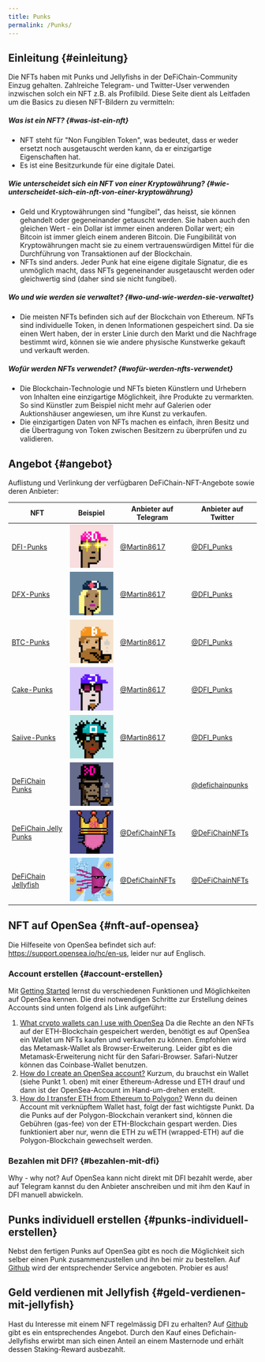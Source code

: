 ```yaml
---
title: Punks
permalink: /Punks/
---
```


## Einleitung {#einleitung}

Die NFTs haben mit Punks und Jellyfishs in der DeFiChain-Community Einzug gehalten. Zahlreiche Telegram- und Twitter-User verwenden inzwischen solch ein NFT z.B. als Profilbild. Diese Seite dient als Leitfaden um die Basics zu diesen NFT-Bildern zu vermitteln:

##### Was ist ein NFT? {#was-ist-ein-nft}

- NFT steht für "Non Fungiblen Token", was bedeutet, dass er weder ersetzt noch ausgetauscht werden kann, da er einzigartige Eigenschaften hat.
- Es ist eine Besitzurkunde für eine digitale Datei.

##### Wie unterscheidet sich ein NFT von einer Kryptowährung? {#wie-unterscheidet-sich-ein-nft-von-einer-kryptowährung}

- Geld und Kryptowährungen sind "fungibel", das heisst, sie können gehandelt oder gegeneinander getauscht werden. Sie haben auch den gleichen Wert - ein Dollar ist immer einen anderen Dollar wert; ein Bitcoin ist immer gleich einem anderen Bitcoin. Die Fungibilität von Kryptowährungen macht sie zu einem vertrauenswürdigen Mittel für die Durchführung von Transaktionen auf der Blockchain.
- NFTs sind anders. Jeder Punk hat eine eigene digitale Signatur, die es unmöglich macht, dass NFTs gegeneinander ausgetauscht werden oder gleichwertig sind (daher sind sie nicht fungibel).

##### Wo und wie werden sie verwaltet? {#wo-und-wie-werden-sie-verwaltet}

- Die meisten NFTs befinden sich auf der Blockchain von Ethereum. NFTs sind individuelle Token, in denen Informationen gespeichert sind. Da sie einen Wert haben, der in erster Linie durch den Markt und die Nachfrage bestimmt wird, können sie wie andere physische Kunstwerke gekauft und verkauft werden.

##### Wofür werden NFTs verwendet? {#wofür-werden-nfts-verwendet}

- Die Blockchain-Technologie und NFTs bieten Künstlern und Urhebern von Inhalten eine einzigartige Möglichkeit, ihre Produkte zu vermarkten. So sind Künstler zum Beispiel nicht mehr auf Galerien oder Auktionshäuser angewiesen, um ihre Kunst zu verkaufen.
- Die einzigartigen Daten von NFTs machen es einfach, ihren Besitz und die Übertragung von Token zwischen Besitzern zu überprüfen und zu validieren.

## Angebot {#angebot}

Auflistung und Verlinkung der verfügbaren DeFiChain-NFT-Angebote sowie deren Anbieter:

| **NFT**                                                                      | **Beispiel**                          | **Anbieter auf Telegram**                    | **Anbieter auf Twitter**                                  |
|------------------------------------------------------------------------------|---------------------------------------|----------------------------------------------|-----------------------------------------------------------|
| [DFI-Punks](https://opensea.io/collection/dfi-punks)                         | ![](./../media/Punk6@20x.png)         | [@Martin8617](https://t.me/Martin8617)       | [@DFI_Punks](https://twitter.com/DFI_Punks)               |
| [DFX-Punks](https://opensea.io/collection/dfx-punks)                         | ![](./../media/Punk64@20x.png)        | [@Martin8617](https://t.me/Martin8617)       | [@DFI_Punks](https://twitter.com/DFI_Punks)               |
| [BTC-Punks](https://opensea.io/collection/btc-punks-1)                       | ![](./../media/Punk103@20x.png)        | [@Martin8617](https://t.me/Martin8617)       | [@DFI_Punks](https://twitter.com/DFI_Punks)               |
| [Cake-Punks](https://opensea.io/collection/cake-punks)                       | ![](./../media/Punk106@20x.png)       | [@Martin8617](https://t.me/Martin8617)       | [@DFI_Punks](https://twitter.com/DFI_Punks)               |
| [Saiive-Punks](https://opensea.io/collection/saiive-punks)                   | ![](./../media/Punk95@20x.png)        | [@Martin8617](https://t.me/Martin8617)       | [@DFI_Punks](https://twitter.com/DFI_Punks)               |
| [DeFiChain Punks](https://opensea.io/collection/defichain-punks-original)    | ![](./../media/Unnamed.gif)           |                                              | [@defichainpunks](https://www.twitter.com/defichainpunks) |
| [DeFiChain Jelly Punks](https://opensea.io/collection/defichain-jelly-punks) | ![](./../media/Unnamed2.png)          | [@DefiChainNFTs](https://t.me/DeFiChainNFTs) | [@DeFiChainNFTs](https://www.twitter.com/DeFiChainNFTs)   |
| [DeFiChain Jellyfish](https://opensea.io/collection/defijelly)               | ![](./../media/Unnamed3.png)          | [@DefiChainNFTs](https://t.me/DeFiChainNFTs) | [@DeFiChainNFTs](https://www.twitter.com/DeFiChainNFTs)   |

## NFT auf OpenSea {#nft-auf-opensea}

Die Hilfeseite von OpenSea befindet sich auf: <https://support.opensea.io/hc/en-us>, leider nur auf Englisch.

### Account erstellen {#account-erstellen}

Mit [Getting Started](https://support.opensea.io/hc/en-us/sections/360011539774-Getting-Started) lernst du verschiedenen Funktionen und Möglichkeiten auf OpenSea kennen. Die drei notwendigen Schritte zur Erstellung deines Accounts sind unten folgend als Link aufgeführt:

1.  [What crypto wallets can I use with OpenSea](https://support.opensea.io/hc/en-us/articles/1500007978402-What-crypto-wallets-can-I-use-with-OpenSea-) Da die Rechte an den NFTs auf der ETH-Blockchain gespeichert werden, benötigt es auf OpenSea ein Wallet um NFTs kaufen und verkaufen zu können. Empfohlen wird das Metamask-Wallet als Browser-Erweiterung. Leider gibt es die Metamask-Erweiterung nicht für den Safari-Browser. Safari-Nutzer können das Coinbase-Wallet benutzen.
2.  [How do I create an OpenSea account?](https://support.opensea.io/hc/en-us/articles/360061676254-How-do-I-create-an-OpenSea-account-) Kurzum, du brauchst ein Wallet (siehe Punkt 1. oben) mit einer Ethereum-Adresse und ETH drauf und dann ist der OpenSea-Account im Hand-um-drehen erstellt.
3.  [How do I transfer ETH from Ethereum to Polygon?](https://support.opensea.io/hc/en-us/articles/1500012881642) Wenn du deinen Account mit verknüpftem Wallet hast, folgt der fast wichtigste Punkt. Da die Punks auf der Polygon-Blockchain verankert sind, können die Gebühren (gas-fee) von der ETH-Blockchain gespart werden. Dies funktioniert aber nur, wenn die ETH zu wETH (wrapped-ETH) auf die Polygon-Blockchain gewechselt werden.

### Bezahlen mit DFI? {#bezahlen-mit-dfi}

Why - why not? Auf OpenSea kann nicht direkt mit DFI bezahlt werde, aber auf Telegram kannst du den Anbieter anschreiben und mit ihm den Kauf in DFI manuell abwickeln.

## Punks individuell erstellen {#punks-individuell-erstellen}

Nebst den fertigen Punks auf OpenSea gibt es noch die Möglichkeit sich selber einen Punk zusammenzustellen und ihn bei mir zu bestellen. Auf [Github](https://github.com/Martin8617/DFI-Punks) wird der entsprechender Service angeboten. Probier es aus!

## Geld verdienen mit Jellyfish {#geld-verdienen-mit-jellyfish}

Hast du Interesse mit einem NFT regelmässig DFI zu erhalten? Auf [Github](https://github.com/Maurice3005/DeFiChainNFTs) gibt es ein entsprechendes Angebot. Durch den Kauf eines Defichain-Jellyfishs erwirbt man sich einen Anteil an einem Masternode und erhält dessen Staking-Reward ausbezahlt.
